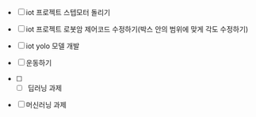 - [ ] iot 프로젝트 스텝모터 돌리기
- [ ] iot 프로젝트 로봇암 제어코드 수정하기(박스 안의 범위에 맞게 각도 수정하기)
- [ ] iot yolo 모델 개발
- [ ] 운동하기 
- [ ] - [ ] 딥러닝 과제
- [ ] 머신러닝 과제

